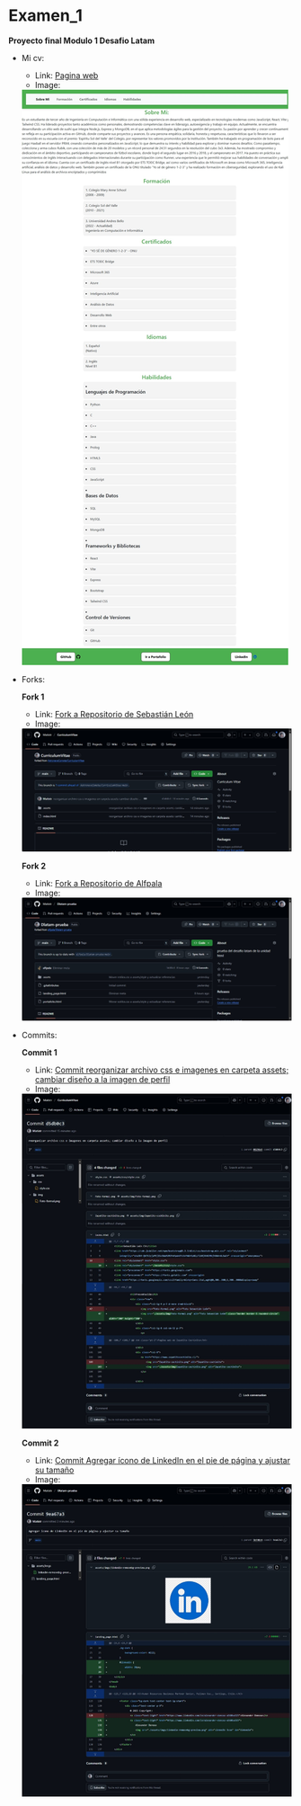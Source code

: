 # Examen_1

  **Proyecto final Modulo 1 Desafio Latam**  

- Mi cv: 
  
  * Link: [Pagina web](https://matistr.github.io/Examen-1-DesafioLatam/index.html)
  * Image:
  <img src="./assets/images/pages.jpeg"/>

- Forks:

  **Fork 1**
  * Link: [Fork a Repositorio de Sebastián León](https://github.com/Matistr/CurriculumVitae)
  * Image:
  <img src="./assets/images/fork-1.png"/>

  **Fork 2**
  * Link: [Fork a Repositorio de Alfpala](https://github.com/Matistr/Dlatam-prueba)
  * Image:
  <img src="./assets/images/fork-2.png"/>

- Commits:
   
   **Commit 1**
  * Link: [Commit reorganizar archivo css e imagenes en carpeta assets; cambiar diseño a la imagen de perfil](https://github.com/Matistr/CurriculumVitae/commit/d5db0c3a5fd9997777c6d2f42207ecb14d780abe)
  * Image:
  <img src="./assets/images/commit-1.jpeg"/>

  **Commit 2**
  * Link: [Commit Agregar ícono de LinkedIn en el pie de página y ajustar su tamaño](https://github.com/Matistr/Dlatam-prueba/commit/9ea67a3a47948b42d81f99e9bd1cbc657e2f8369)
  * Image:
  <img src="./assets/images/commit-2.jpeg"/>